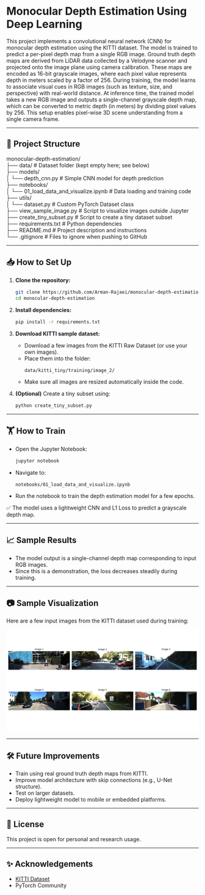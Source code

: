 # Monocular Depth Estimation Using Deep Learning

This project implements a convolutional neural network (CNN) for monocular depth estimation using the KITTI dataset. The model is trained to predict a per-pixel depth map from a single RGB image. Ground truth depth maps are derived from LiDAR data collected by a Velodyne scanner and projected onto the image plane using camera calibration. These maps are encoded as 16-bit grayscale images, where each pixel value represents depth in meters scaled by a factor of 256. During training, the model learns to associate visual cues in RGB images (such as texture, size, and perspective) with real-world distance. At inference time, the trained model takes a new RGB image and outputs a single-channel grayscale depth map, which can be converted to metric depth (in meters) by dividing pixel values by 256. This setup enables pixel-wise 3D scene understanding from a single camera frame.

---

## 🚀 Project Structure

monocular-depth-estimation/  
├── data/                          # Dataset folder (kept empty here; see below)  
├── models/  
│   └── depth_cnn.py              # Simple CNN model for depth prediction  
├── notebooks/  
│   └── 01_load_data_and_visualize.ipynb  # Data loading and training code  
├── utils/  
│   └── dataset.py                # Custom PyTorch Dataset class  
├── view_sample_image.py          # Script to visualize images outside Jupyter  
├── create_tiny_subset.py         # Script to create a tiny dataset subset  
├── requirements.txt              # Python dependencies  
├── README.md                     # Project description and instructions  
└── .gitignore                    # Files to ignore when pushing to GitHub

---

## 📥 How to Set Up

1. **Clone the repository:**
    ```bash
    git clone https://github.com/Arman-Rajaei/monocular-depth-estimation.git
    cd monocular-depth-estimation
    ```

2. **Install dependencies:**
    ```bash
    pip install -r requirements.txt
    ```

3. **Download KITTI sample dataset:**
    - Download a few images from the KITTI Raw Dataset (or use your own images).
    - Place them into the folder:
      ```
      data/kitti_tiny/training/image_2/
      ```
    - Make sure all images are resized automatically inside the code.

4. **(Optional)** Create a tiny subset using:
    ```bash
    python create_tiny_subset.py
    ```

---

## 🏋️ How to Train

- Open the Jupyter Notebook:
    ```bash
    jupyter notebook
    ```
- Navigate to:
    ```
    notebooks/01_load_data_and_visualize.ipynb
    ```
- Run the notebook to train the depth estimation model for a few epochs.

✅ The model uses a lightweight CNN and L1 Loss to predict a grayscale depth map.

---

## 📈 Sample Results

- The model output is a single-channel depth map corresponding to input RGB images.
- Since this is a demonstration, the loss decreases steadily during training.

---

## 📷 Sample Visualization

Here are a few input images from the KITTI dataset used during training:

![KITTI Sample Images](docs/sample_images.png)

---

## 🛠 Future Improvements

- Train using real ground truth depth maps from KITTI.
- Improve model architecture with skip connections (e.g., U-Net structure).
- Test on larger datasets.
- Deploy lightweight model to mobile or embedded platforms.

---

## 📜 License

This project is open for personal and research usage.

---

## ✨ Acknowledgements

- [KITTI Dataset](http://www.cvlibs.net/datasets/kitti/)
- PyTorch Community
